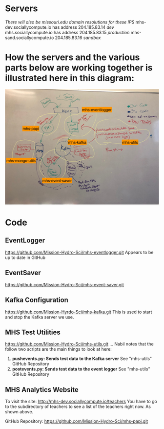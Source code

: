 # Servers
*There will also be missouri.edu domain resolutions for these IPS*
mhs-dev.sociallycompute.io has address 204.185.83.14 *dev*
mhs.sociallycompute.io has address 204.185.83.15 *production*
mhs-sand.sociallycompute.io 204.185.83.16 *sandbox*

# How the servers and the various parts below are working together is illustrated here in this diagram:
![Picture missing](profile/overview-notes.jpeg)



# Code
## EventLogger
https://github.com/Mission-Hydro-Sci/mhs-eventlogger.git
Appears to be up to date in GitHub

## EventSaver
https://github.com/Mission-Hydro-Sci/mhs-event-saver.git

## Kafka Configuration
https://github.com/Mission-Hyrdo-Sci/mhs-kafka.git
This is used to start and stop the Kafka server we use.

## MHS Test Utilities
https://github.com/Mission-Hydro-Sci/mhs-utils.git
... Nabil notes that the follow two scripts are the main things to look at here:
1. **pushevents.py: Sends test data to the Kafka server** See "mhs-utils" GitHub Repository
2. **postevents.py: Sends test data to the event logger** See "mhs-utils" GitHub Repository

## MHS Analytics Website
To visit the site:  http://mhs-dev.sociallycompute.io/teachers
You have to go to the subdirectory of teachers to see a list of the teachers right now. As shown above.

GitHub Repository: https://github.com/Mission-Hydro-Sci/mhs-papi.git
